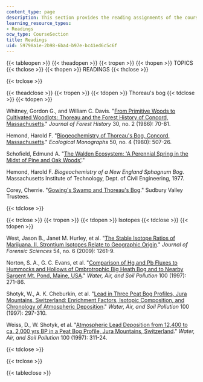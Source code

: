 ```yaml
---
content_type: page
description: This section provides the reading assignments of the course.
learning_resource_types:
- Readings
ocw_type: CourseSection
title: Readings
uid: 59798a1e-2b98-6ba4-b97e-bc41ed6c5c6f
---
```


{{< tableopen >}}
{{< theadopen >}}
{{< tropen >}}
{{< thopen >}}
TOPICS
{{< thclose >}}
{{< thopen >}}
READINGS
{{< thclose >}}

{{< trclose >}}

{{< theadclose >}}
{{< tropen >}}
{{< tdopen >}}
Thoreau's bog
{{< tdclose >}}
{{< tdopen >}}


Whitney, Gordon G., and William C. Davis. "[From Primitive Woods to Cultivated Woodlots: Thoreau and the Forest History of Concord, Massachusetts](http://www.jstor.org/stable/4004930)." _Journal of Forest History_ 30, no. 2 (1986): 70-81.

Hemond, Harold F. "[Biogeochemistry of Thoreau's Bog, Concord, Massachusetts](http://www.jstor.org/pss/1942655)." _Ecological Monographs_ 50, no. 4 (1980): 507-26.

Schofield, Edmund A. "[The Walden Ecosystem: 'A Perennial Spring in the Midst of Pine and Oak Woods'](http://thoreaucountry.blogspot.com/)."

Hemond, Harold F. _Biogeochemistry of a New England Sphagnum Bog_. Massachusetts Institute of Technology, Dept. of Civil Engineering, 1977.

Corey, Cherrie. "[Gowing's Swamp and Thoreau's Bog](http://www.sudburyvalleytrustees.org/news/gowings-swamp-concord)." Sudbury Valley Trustees.


{{< tdclose >}}

{{< trclose >}}
{{< tropen >}}
{{< tdopen >}}
Isotopes
{{< tdclose >}}
{{< tdopen >}}


West, Jason B., Janet M. Hurley, et al. "[The Stable Isotope Ratios of Marijuana. II. Strontium Isotopes Relate to Geographic Origin](http://www.ncbi.nlm.nih.gov/pubmed/19804525)." _Journal of Forensic Sciences_ 54, no. 6 (2009): 1261-9.

Norton, S. A., G. C. Evans, et al. "[Comparison of Hg and Pb Fluxes to Hummocks and Hollows of Ombrotrophic Big Heath Bog and to Nearby Sargent Mt. Pond, Maine, USA](https://link.springer.com/article/10.1023/A:1018380610893)." _Water, Air, and Soil Pollution_ 100 (1997): 271-86.

Shotyk, W., A. K. Cheburkin, et al. "[Lead in Three Peat Bog Profiles, Jura Mountains, Switzerland: Enrichment Factors, Isotopic Composition, and Chronology of Atmospheric Deposition](https://link.springer.com/article/10.1023/A:1018384711802)." _Water, Air, and Soil Pollution_ 100 (1997): 297-310.

Weiss, D., W. Shotyk, et al. "[Atmospheric Lead Deposition from 12,400 to ca. 2,000 yrs BP in a Peat Bog Profile, Jura Mountains, Switzerland](https://link.springer.com/article/10.1023/A:1018341029549)." _Water, Air, and Soil Pollution_ 100 (1997): 311-24.


{{< tdclose >}}

{{< trclose >}}

{{< tableclose >}}